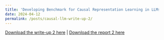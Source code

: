 ```yaml
---
title: 'Developing Benchmark for Causal Representation Learning in LLMs: An Informal Write-Up 2'
date: 2024-04-12
permalink: /posts/causal-llm-write-up-2/
---
```


<a href = "http://chengguo2000.github.io/files/Blog-Posts/Causal_LLM_Write_Up_2.pdf">Download the write-up 2 here</a>
|
<a href = "http://chengguo2000.github.io/files/Blog-Posts/Cheng_Report-2.pdf">Download the report 2 here</a>
